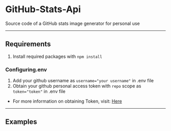 # GitHub-Stats-Api
Source code of a GitHub stats image generator for personal use

---

## Requirements
1. Install required packages with `npm install`
### Configuring.env
1. Add your github username as `username="your username"` in .env file
2. Obtain your github personal access token with `repo` scope as `token="token"` in .env file
- For more information on obtaining Token, visit: [Here](https://docs.github.com/en/authentication/keeping-your-account-and-data-secure/managing-your-personal-access-tokens)

---
## Examples
